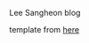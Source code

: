 Lee Sangheon blog

template from [here][plainwhite]

[plainwhite]: https://github.com/samarsault/plainwhite-jekyll
